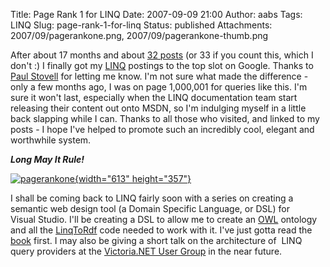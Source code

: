 Title: Page Rank 1 for LINQ
Date: 2007-09-09 21:00
Author: aabs
Tags: LINQ
Slug: page-rank-1-for-linq
Status: published
Attachments: 2007/09/pagerankone.png, 2007/09/pagerankone-thumb.png

After about 17 months and about [32 posts](http://aabs.wordpress.com/?s=LINQ&paged=1) (or 33 if you count this, which I don't :) I finally got my [LINQ](http://msdn2.microsoft.com/en-us/netframework/aa904594.aspx) postings to the top slot on Google. Thanks to [Paul Stovell](http://www.paulstovell.net/blog) for letting me know. I'm not sure what made the difference - only a few months ago, I was on page 1,000,001 for queries like this. I'm sure it won't last, especially when the LINQ documentation team start releasing their content out onto MSDN, so I'm indulging myself in a little back slapping while I can. Thanks to all those who visited, and linked to my posts - I hope I've helped to promote such an incredibly cool, elegant and worthwhile system.

***Long May It Rule!***

[![pagerankone]({static}2007/09/pagerankone-thumb.png){width="613" height="357"}]({static}2007/09/pagerankone.png)

I shall be coming back to LINQ fairly soon with a series on creating a semantic web design tool (a Domain Specific Language, or DSL) for Visual Studio. I'll be creating a DSL to allow me to create an [OWL](http://www.w3.org/2004/OWL/) ontology and all the [LinqToRdf](http://code.google.com/p/linqtordf/) code needed to work with it. I've just gotta read the [book](http://www.pearsoned.co.uk/Bookshop/detail.asp?item=100000000131155) first. I may also be giving a short talk on the architecture of  LINQ query providers at the [Victoria.NET User Group](http://www.victoriadotnet.com.au/) in the near future.
